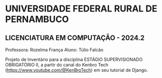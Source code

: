 # UNIVERSIDADE FEDERAL RURAL DE PERNAMBUCO
## LICENCIATURA EM COMPUTAÇÃO - 2024.2

Professora: Rozelma França
Aluno: Túlio Falcão

Projeto de Inventário para a disciplina ESTÁGIO SUPERVISIONADO OBRIGATÓRIO II, a partir do canal do Kenbro Tech (https://www.youtube.com/@KenBroTech) em seu tutorial de Django.

